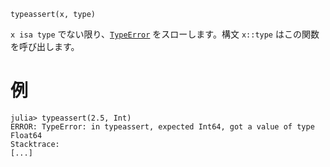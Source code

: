 ```
typeassert(x, type)
```

`x isa type` でない限り、[`TypeError`](@ref) をスローします。構文 `x::type` はこの関数を呼び出します。

# 例

```jldoctest
julia> typeassert(2.5, Int)
ERROR: TypeError: in typeassert, expected Int64, got a value of type Float64
Stacktrace:
[...]
```
